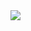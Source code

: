 <img style="top: 0;" src="https://github.com/user-attachments/assets/f8ae4cc1-14b3-4f3c-b8f5-44c5cc57a2bf" />
